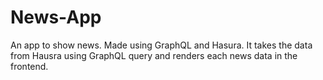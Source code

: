 # News-App
An app to show news. Made using GraphQL and Hasura. It takes the data from Hausra using GraphQL query and renders each news data in the frontend.
